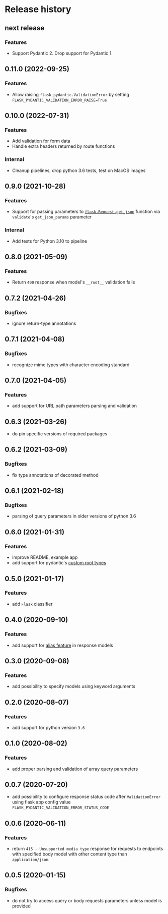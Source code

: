 # Release history

## next release
### Features
- Support Pydantic 2. Drop support for Pydantic 1.

## 0.11.0 (2022-09-25)
### Features
- Allow raising `flask_pydantic.ValidationError` by setting `FLASK_PYDANTIC_VALIDATION_ERROR_RAISE=True`

## 0.10.0 (2022-07-31)
### Features
- Add validation for form data
- Handle extra headers returned by route functions

### Internal
- Cleanup pipelines, drop python 3.6 tests, test on MacOS images

## 0.9.0 (2021-10-28)
### Features
- Support for passing parameters to [`flask.Request.get_json`](https://tedboy.github.io/flask/generated/generated/flask.Request.get_json.html) function via `validate`'s `get_json_params` parameter 

### Internal
- Add tests for Python 3.10 to pipeline

## 0.8.0 (2021-05-09)
### Features
- Return `400` response when model's  `__root__` validation fails

## 0.7.2 (2021-04-26)
### Bugfixes
- ignore return-type annotations

## 0.7.1 (2021-04-08)
### Bugfixes
- recognize mime types with character encoding standard

## 0.7.0 (2021-04-05)
### Features
- add support for URL path parameters parsing and validation

## 0.6.3 (2021-03-26)
- do pin specific versions of required packages

## 0.6.2 (2021-03-09)
### Bugfixes
- fix type annotations of decorated method

## 0.6.1 (2021-02-18)
### Bugfixes
- parsing of query parameters in older versions of python 3.6


## 0.6.0 (2021-01-31)
### Features
- improve README, example app
- add support for pydantic's [custom root types](https://pydantic-docs.helpmanual.io/usage/models/#custom-root-types)


## 0.5.0 (2021-01-17)
### Features
- add `Flask` classifier

## 0.4.0 (2020-09-10)
### Features
- add support for [alias feature](https://pydantic-docs.helpmanual.io/usage/model_config/#alias-generator) in response models


## 0.3.0 (2020-09-08)
### Features
- add possibility to specify models using keyword arguments


## 0.2.0 (2020-08-07)
### Features
- add support for python version `3.6`


## 0.1.0 (2020-08-02)
### Features
- add proper parsing and validation of array query parameters


## 0.0.7 (2020-07-20)
- add possibility to configure response status code after `ValidationError` using flask app config value `FLASK_PYDANTIC_VALIDATION_ERROR_STATUS_CODE`


## 0.0.6 (2020-06-11)
### Features
- return `415 - Unsupported media type` response for requests to endpoints with specified body model with other content type than `application/json`.


## 0.0.5 (2020-01-15)
### Bugfixes
- do not try to access query or body requests parameters unless model is provided
